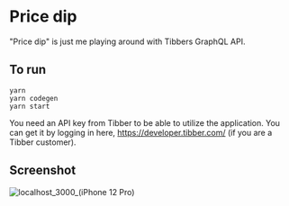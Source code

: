 # Price dip

"Price dip" is just me playing around with Tibbers GraphQL API.

## To run

```
yarn
yarn codegen
yarn start
```

You need an API key from Tibber to be able to utilize the application. You can get it by logging in here, https://developer.tibber.com/ (if you are a Tibber customer).

## Screenshot

![localhost_3000_(iPhone 12 Pro)](https://github.com/mowitz/price-dip/assets/12483128/06dd4ef1-07fb-41cb-9300-36361d1080b4)


